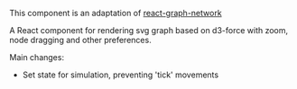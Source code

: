 This component is an adaptation of [react-graph-network](https://github.com/AlyonaShadrina/react-graph-network-demo)

A React component for rendering svg graph based on d3-force with zoom, node dragging and other preferences.

Main changes:

- Set state for simulation, preventing 'tick' movements